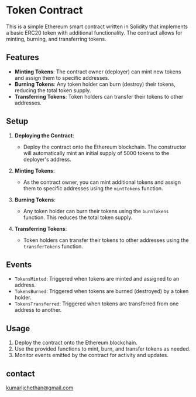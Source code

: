 # Token Contract 

This is a simple Ethereum smart contract written in Solidity that implements a basic ERC20 token with additional functionality. The contract allows for minting, burning, and transferring tokens.

## Features

- **Minting Tokens**: The contract owner (deployer) can mint new tokens and assign them to specific addresses.
- **Burning Tokens**: Any token holder can burn (destroy) their tokens, reducing the total token supply.
- **Transferring Tokens**: Token holders can transfer their tokens to other addresses.

## Setup

1. **Deploying the Contract**: 
   - Deploy the contract onto the Ethereum blockchain. The constructor will automatically mint an initial supply of 5000 tokens to the deployer's address.

2. **Minting Tokens**:
   - As the contract owner, you can mint additional tokens and assign them to specific addresses using the `mintTokens` function.

3. **Burning Tokens**:
   - Any token holder can burn their tokens using the `burnTokens` function. This reduces the total token supply.

4. **Transferring Tokens**:
   - Token holders can transfer their tokens to other addresses using the `transferTokens` function.

## Events

- `TokensMinted`: Triggered when tokens are minted and assigned to an address.
- `TokensBurned`: Triggered when tokens are burned (destroyed) by a token holder.
- `TokensTransferred`: Triggered when tokens are transferred from one address to another.

## Usage

1. Deploy the contract onto the Ethereum blockchain.
2. Use the provided functions to mint, burn, and transfer tokens as needed.
3. Monitor events emitted by the contract for activity and updates.

## contact 

kumarljchethan@gmail.com
